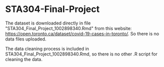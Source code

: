 # STA304-Final-Project
The dataset is downloaded directly in file "STA304_Final_Project_1002898340.Rmd" from this website: https://open.toronto.ca/dataset/covid-19-cases-in-toronto/. So there is no data files uploaded. 

The data cleaning process is included in STA304_Final_Project_1002898340.Rmd, so there is no other .R script for cleaning the data.
